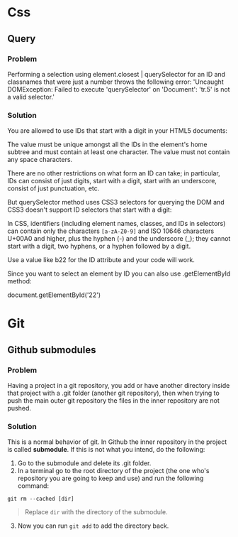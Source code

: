 # Css

## Query

### Problem

Performing a selection using element.closest | querySelector for an ID and classnames that were just a number throws the following error: 'Uncaught DOMException: Failed to execute 'querySelector' on 'Document': 'tr.5' is not a valid selector.'

### Solution

You are allowed to use IDs that start with a digit in your HTML5 documents:

The value must be unique amongst all the IDs in the element's home subtree and must contain at least one character. The value must not contain any space characters.

There are no other restrictions on what form an ID can take; in particular, IDs can consist of just digits, start with a digit, start with an underscore, consist of just punctuation, etc.

But querySelector method uses CSS3 selectors for querying the DOM and CSS3 doesn't support ID selectors that start with a digit:

In CSS, identifiers (including element names, classes, and IDs in selectors) can contain only the characters `[a-zA-Z0-9]` and ISO 10646 characters U+00A0 and higher, plus the hyphen (-) and the underscore (\_); they cannot start with a digit, two hyphens, or a hyphen followed by a digit.

Use a value like b22 for the ID attribute and your code will work.

Since you want to select an element by ID you can also use .getElementById method:

document.getElementById('22')

# Git

## Github submodules

### Problem

Having a project in a git repository, you add or have another directory inside that project with a .git folder (another git repository), then when trying to push the main outer git repository the files in the inner repository are not pushed.

### Solution

This is a normal behavior of git. In Github the inner repository in the project is called **submodule**. If this is not what you intend, do the following:

1. Go to the submodule and delete its .git folder.
2. In a terminal go to the root directory of the project (the one who's repository you are going to keep and use) and run the following command:

```
git rm --cached [dir]
```

> Replace `dir` with the directory of the submodule.

3. Now you can run `git add` to add the directory back.
